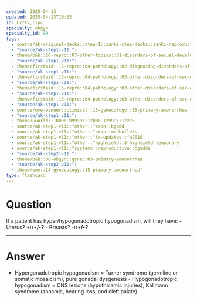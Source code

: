 ```yaml
---
created: 2025-04-13
updated: 2025-04-13T10:53
id: Lr*tv,ripc
specialty: obgyn
specialty_id: 99
tags:
  - source/ak-original-decks::step-1::zanki-step-decks::zanki-reproductive::reproductive-pathology
  - "source/ak-step1-v11:": 
  - theme/b&b::20-repro::07-other-topics::01-disorders-of-sexual-development
  - "source/ak-step1-v11:": 
  - theme/firstaid::15-repro::04-pathology::02-diagnosing-disorders-of-sex-hormones
  - "source/ak-step1-v11:": 
  - theme/firstaid::15-repro::04-pathology::03-other-disorders-of-sex-development
  - "source/ak-step1-v11:": 
  - theme/firstaid::15-repro::04-pathology::03-other-disorders-of-sex-development::primary-hypogonadism
  - "source/ak-step1-v11:": 
  - theme/firstaid::15-repro::04-pathology::03-other-disorders-of-sex-development::secondary-hypogonadism
  - "source/ak-step1-v11:": 
  - source/ome-banner::clinical::13-gynecology::15-primary-amenorrhea
  - "source/ak-step1-v11:": 
  - theme/uworld::10000-99999::12000-12999::12225
  - source/ak-step1-v11::^other::^expn::bgadd
  - source/ak-step1-v11::^other::^expn::medbullets
  - source/ak-step1-v11::^other::^fa-updates::fa2018
  - source/ak-step1-v11::^other::^highyield::3-highyield-temporary
  - source/ak-step1-v11::^systems::reproductive::bgadds
  - "source/ak-step2-v11:": 
  - theme/b&b::06-obgyn::gyne::03-primary-amenorrhea
  - "source/ak-step2-v11:": 
  - theme/ome::14-gynecology::15-primary-amenorrhea"
type: flashcard
---
```


# Question
If a patient has hyper/hypogonadotropic hypogonadism, will they have: - Uterus? **+::+/-?** - Breasts? **-::+/-?**

---

# Answer
- Hypergonadotropic hypogonadism = Turner syndrome (germline or somatic mosaicism), pure gonadal dysgenesis   - Hypogonadotropic hypogonadism = CNS lesions (hypothalamic injuries), Kallmann syndrome (anosmia, hearing loss, and cleft palate)